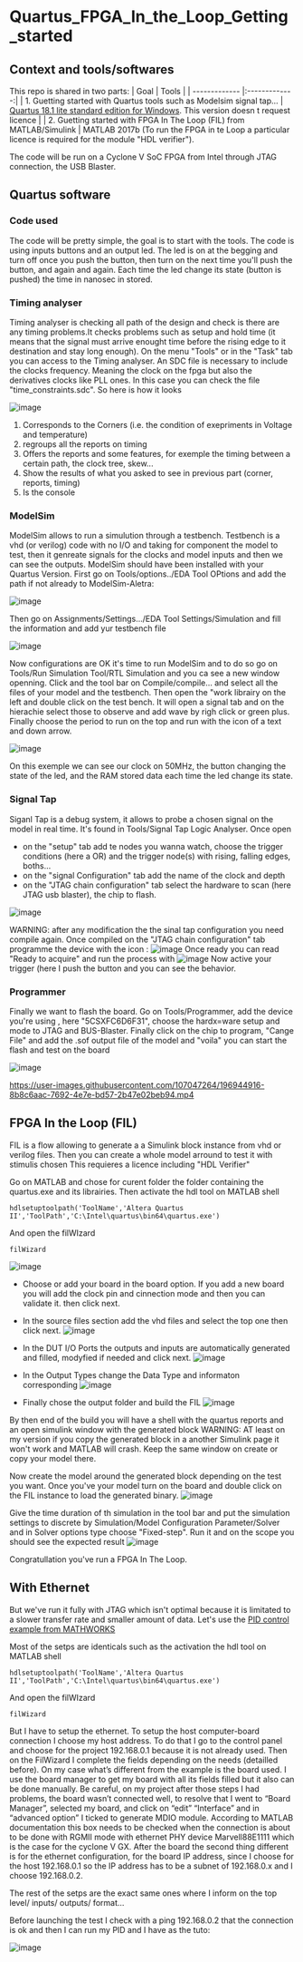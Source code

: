 # Quartus_FPGA_In_the_Loop_Getting_started
## Context and tools/softwares

This repo is shared in two parts:
| Goal        | Tools          | 
| ------------- |:-------------:| 
| 1. Guetting started with Quartus tools such as Modelsim signal tap...     | [Quartus 18.1 lite standard edition for Windows](https://www.intel.com/content/www/us/en/software-kit/665990/intel-quartus-prime-lite-edition-design-software-version-18-1-for-windows.html). This version doesn t request licence | 
| 2. Guetting started with FPGA In The Loop (FIL) from MATLAB/Simulink      |   MATLAB 2017b (To run the FPGA in te Loop a particular licence is required for the module "HDL verifier").

 The code will be run on a Cyclone V SoC FPGA from Intel through JTAG connection, the USB Blaster.

## Quartus software 
### Code used

The code will be pretty simple, the goal is to start with the tools. The code is using inputs buttons and an output led. The led is on at the begging and turn off once you push the button, then turn on the next time you'll push the button, and again and again. Each time the led change its state (button is pushed) the time in nanosec in stored.

### Timing analyser 

Timing analyser is checking all path of the design and check is there are any timing problems.It checks problems such as setup and hold time (it means that the signal must arrive enought time before the rising edge to it destination and stay long enough).
On the menu "Tools" or in the "Task" tab you can access to the Timing analyser. 
An SDC file is necessary to include the clocks frequency. Meaning the clock on the fpga but also the derivatives clocks like PLL ones. In this case you can check the file "time_constraints.sdc".
So here is how it looks

![image](https://user-images.githubusercontent.com/107047264/196902286-80bd449c-4c00-44ee-8538-9fc56fc2752e.png)

1. Corresponds to the Corners (i.e. the condition of exepriments in Voltage and temperature)
2. regroups all the reports on timing
3. Offers the reports and some features, for exemple the timing between a certain path, the clock tree, skew...
4. Show the results of what you asked to see in previous part (corner, reports, timing)
5. Is the console

### ModelSim

ModelSim allows to run a simulution through a testbench. Testbench is a vhd (or verilog) code with no I/O and taking for component the model to test, then it genreate signals for the clocks and model inputs and then we can see the outputs.
ModelSim should have been installed with your Quartus Version. First go on Tools/options../EDA Tool OPtions and add the path if not already to ModelSim-Aletra:

![image](https://user-images.githubusercontent.com/107047264/196905154-01aebffe-16fc-47cf-a26c-8fab5b91ad58.png)

Then go on Assignments/Settings.../EDA Tool Settings/Simulation and fill the information and add yur testbench file

![image](https://user-images.githubusercontent.com/107047264/196905798-06143cec-1dbd-44c9-a865-2b498999390e.png)

Now configurations are OK it's time to run ModelSim and to do so go on Tools/Run Simulation Tool/RTL Simulation and you ca see a new window openning.
Click and the tool bar on Compile/compile... and select all the files of your model and the testbench. Then open the "work librairy on the left and double click on the test bench. It will open a signal tab and on the hierachie select those to observe and add wave by righ click or green plus. Finally choose the period to run on the top and run with the icon of a text and down arrow.

![image](https://user-images.githubusercontent.com/107047264/196908282-7639f5cc-cc84-474c-9543-b16b182e5fa5.png)

On this exemple we can see our clock on 50MHz, the button changing the state of the led, and the RAM stored data each time the led change its state.

### Signal Tap

Siganl Tap is a debug system, it allows to probe a chosen signal on the model in real time. It's found in Tools/Signal Tap Logic Analyser.
Once open
- on the "setup" tab add te nodes you wanna watch, choose the trigger conditions (here a OR) and the trigger node(s) with rising, falling edges, boths...
- on the "signal Configuration" tab add the name of the clock and depth 
- on the "JTAG chain configuration" tab select the hardware to scan (here JTAG usb blaster), the chip to flash.

![image](https://user-images.githubusercontent.com/107047264/196911083-e085d682-2649-4600-b8fd-123abac53f4f.png)


WARNING: after any modification the the sinal tap configuration you need compile again.
Once compiled on the "JTAG chain configuration" tab programme the device with the icon : ![image](https://user-images.githubusercontent.com/107047264/196910914-ce7b9418-187b-40c8-92f9-fdd2bdbad0ea.png)
Once ready you can read "Ready to acquire" and run the process with ![image](https://user-images.githubusercontent.com/107047264/196911845-528f30b0-7ac6-4c1c-862c-818199128ae4.png)
Now active your trigger (here I push the button and you can see the behavior.

### Programmer
Finally we want to flash the board. Go on Tools/Programmer, add the device you're using , here "5CSXFC6D6F31", choose the hardx=ware setup  and mode to JTAG and BUS-Blaster. Finally click on the chip to program, "Cange File" and add the .sof output file of the model and "voila" you can start the flash and test on the board

![image](https://user-images.githubusercontent.com/107047264/196913156-d786b4e4-84e0-48bb-a867-35ad31a12bba.png)

https://user-images.githubusercontent.com/107047264/196944916-8b8c6aac-7692-4e7e-bd57-2b47e02beb94.mp4



## FPGA In the Loop (FIL)

FIL is a flow allowing to generate a a Simulink block instance from vhd or verilog files. Then you can create a whole model arround to test it with stimulis chosen
This requieres a licence including "HDL Verifier"

Go on MATLAB and chose for curent folder the folder containing the quartus.exe and its librairies. 
Then activate the hdl tool on MATLAB shell 
```
hdlsetuptoolpath('ToolName','Altera Quartus II','ToolPath','C:\Intel\quartus\bin64\quartus.exe')
```
And open the filWIzard
```
filWizard
```

![image](https://user-images.githubusercontent.com/107047264/196919450-b095b0fc-8a46-4407-8052-44a103e724b2.png)
- Choose or add your board in the board option. If you add a new board you will add the clock pin and cinnection mode and then you can validate it. then click next.
- In the source files section add the vhd files and select the top one then click next.
![image](https://user-images.githubusercontent.com/107047264/196932648-42dbdecb-521f-4660-93e8-c769d3573f9a.png)

- In the DUT I/O Ports the outputs and inputs are automatically generated and filled, modyfied if needed and click next.
![image](https://user-images.githubusercontent.com/107047264/196933355-a12fec68-6085-44cf-bce5-6a60a5142359.png)

- In the Output Types change the Data Type and informaton corresponding 
![image](https://user-images.githubusercontent.com/107047264/196933562-811f6094-91f5-406d-9f46-b9fdfb077aa1.png)

- Finally chose the output folder and build the FIL
![image](https://user-images.githubusercontent.com/107047264/196933808-f5f989d9-2d16-45c4-a6c0-847a3f4f8019.png)

By then end of the build you will have a shell with the quartus reports and an open simulink window with the generated block
WARNING: AT least on my version if you copy the generated block in a another Simulink page it won't work and MATLAB will crash. Keep the same window on create or copy your model there.

Now create the model around the generated block depending on the test you want. Once you've your model turn on the board and double click on the FIL instance to load the generated binary.
![image](https://user-images.githubusercontent.com/107047264/196936384-31bbd523-7903-4df5-83c2-ef20d6ead85d.png)

Give the time duration of th simulation in the tool bar and put the simulation settings to discrete by Simulation/Model Configuration Parameter/Solver and in Solver options type choose "Fixed-step". Run it and on the scope you should see the expected result 
![image](https://user-images.githubusercontent.com/107047264/196937301-f8803668-f1a1-4f18-b146-801006ee7516.png)


Congratullation you've run a FPGA In The Loop. 

## With Ethernet

But we've run it fully with JTAG which isn't optimal because it is limitated to a slower transfer rate and smaller amount of data. 
Let's use the [PID control example from MATHWORKS](https://fr.mathworks.com/help/hdlverifier/ug/verify-hdl-implementation-of-pid-controller-using-fpga-in-the-loop.html)

Most of the setps are identicals such as the activation the hdl tool on MATLAB shell 
```
hdlsetuptoolpath('ToolName','Altera Quartus II','ToolPath','C:\Intel\quartus\bin64\quartus.exe')
```
And open the filWIzard
```
filWizard
```

But I have to setup the ethernet. To setup the host computer-board connection I choose my host address. To do that I go to the control panel and choose for the project 192.168.0.1 because it is not already used. 
Then on the FilWizard I complete the fields depending on the needs (detailled before). On my case what’s different from the example is the board used. I use the board manager to get my board with all its fields filled but it also can be done manually. Be careful, on my project after those steps I had problems, the board wasn’t connected well, to resolve that I went to “Board Manager”, selected my board, and click on “edit” “Interface” and in “advanced option” I ticked to generate MDIO module. According to MATLAB documentation this box needs to be checked when the connection is about to be done with RGMII mode with ethernet PHY device Marvell88E1111 which is the case for the cyclone V GX. After the board the second thing different is for the ethernet configuration, for the board IP address, since I choose for the host 192.168.0.1 so the IP address has to be a subnet of 192.168.0.x and I choose 192.168.0.2.

The rest of the setps are the exact same ones where I inform on the top level/ inputs/ outputs/ format...

Before launching the test I check with a ping 192.168.0.2 that the connection is ok and then I can run my PID and I have as the tuto:

![image](https://user-images.githubusercontent.com/107047264/215048739-c269b05c-411a-4687-bfb3-0635974b4adb.png)




